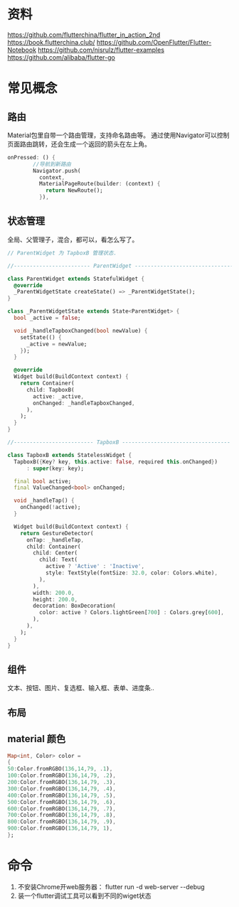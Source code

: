 # 资料
https://github.com/flutterchina/flutter_in_action_2nd
https://book.flutterchina.club/
https://github.com/OpenFlutter/Flutter-Notebook
https://github.com/nisrulz/flutter-examples
https://github.com/alibaba/flutter-go
# 常见概念
## 路由
Material包里自带一个路由管理，支持命名路由等。
通过使用Navigator可以控制页面路由跳转，还会生成一个返回的箭头在左上角。
```dart
onPressed: () {
        //导航到新路由   
        Navigator.push( 
          context,
          MaterialPageRoute(builder: (context) {
            return NewRoute();
          }),
```
## 状态管理
全局、父管理子，混合，都可以，看怎么写了。
```dart
// ParentWidget 为 TapboxB 管理状态.

//------------------------ ParentWidget --------------------------------

class ParentWidget extends StatefulWidget {
  @override
  _ParentWidgetState createState() => _ParentWidgetState();
}

class _ParentWidgetState extends State<ParentWidget> {
  bool _active = false;

  void _handleTapboxChanged(bool newValue) {
    setState(() {
      _active = newValue;
    });
  }

  @override
  Widget build(BuildContext context) {
    return Container(
      child: TapboxB(
        active: _active,
        onChanged: _handleTapboxChanged,
      ),
    );
  }
}

//------------------------- TapboxB ----------------------------------

class TapboxB extends StatelessWidget {
  TapboxB({Key? key, this.active: false, required this.onChanged})
      : super(key: key);

  final bool active;
  final ValueChanged<bool> onChanged;

  void _handleTap() {
    onChanged(!active);
  }

  Widget build(BuildContext context) {
    return GestureDetector(
      onTap: _handleTap,
      child: Container(
        child: Center(
          child: Text(
            active ? 'Active' : 'Inactive',
            style: TextStyle(fontSize: 32.0, color: Colors.white),
          ),
        ),
        width: 200.0,
        height: 200.0,
        decoration: BoxDecoration(
          color: active ? Colors.lightGreen[700] : Colors.grey[600],
        ),
      ),
    );
  }
}
```

## 组件
文本、按钮、图片、复选框、输入框、表单、进度条..
## 布局
## material 颜色
```dart
Map<int, Color> color =
{
50:Color.fromRGBO(136,14,79, .1),
100:Color.fromRGBO(136,14,79, .2),
200:Color.fromRGBO(136,14,79, .3),
300:Color.fromRGBO(136,14,79, .4),
400:Color.fromRGBO(136,14,79, .5),
500:Color.fromRGBO(136,14,79, .6),
600:Color.fromRGBO(136,14,79, .7),
700:Color.fromRGBO(136,14,79, .8),
800:Color.fromRGBO(136,14,79, .9),
900:Color.fromRGBO(136,14,79, 1),
};
```
# 命令
1. 不安装Chrome开web服务器： flutter run -d web-server --debug
2. 装一个flutter调试工具可以看到不同的wiget状态